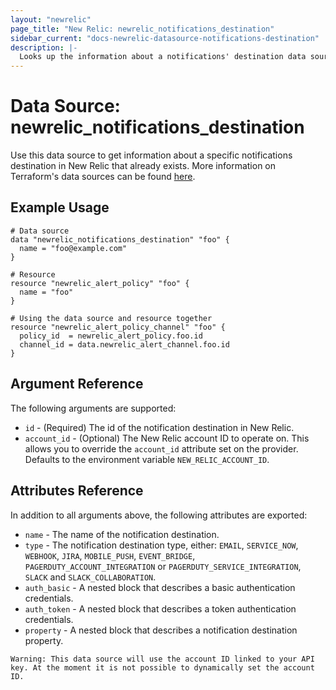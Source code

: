```yaml
---
layout: "newrelic"
page_title: "New Relic: newrelic_notifications_destination"
sidebar_current: "docs-newrelic-datasource-notifications-destination"
description: |-
  Looks up the information about a notifications' destination data source in New Relic.
---
```


# Data Source: newrelic\_notifications\_destination

Use this data source to get information about a specific notifications destination in New Relic that already exists. More information on Terraform's data sources can be found [here](https://www.terraform.io/language/data-sources).

## Example Usage

```hcl
# Data source
data "newrelic_notifications_destination" "foo" {
  name = "foo@example.com"
}

# Resource
resource "newrelic_alert_policy" "foo" {
  name = "foo"
}

# Using the data source and resource together
resource "newrelic_alert_policy_channel" "foo" {
  policy_id  = newrelic_alert_policy.foo.id
  channel_id = data.newrelic_alert_channel.foo.id
}
```

## Argument Reference

The following arguments are supported:

* `id` - (Required) The id of the notification destination in New Relic.
* `account_id` - (Optional) The New Relic account ID to operate on.  This allows you to override the `account_id` attribute set on the provider. Defaults to the environment variable `NEW_RELIC_ACCOUNT_ID`.

## Attributes Reference

In addition to all arguments above, the following attributes are exported:

* `name` - The name of the notification destination.
* `type` - The notification destination type, either: `EMAIL`, `SERVICE_NOW`, `WEBHOOK`, `JIRA`, `MOBILE_PUSH`, `EVENT_BRIDGE`, `PAGERDUTY_ACCOUNT_INTEGRATION` or `PAGERDUTY_SERVICE_INTEGRATION`, `SLACK` and `SLACK_COLLABORATION`.
* `auth_basic` - A nested block that describes a basic authentication credentials.
* `auth_token` - A nested block that describes a token authentication credentials.
* `property` - A nested block that describes a notification destination property.


```
Warning: This data source will use the account ID linked to your API key. At the moment it is not possible to dynamically set the account ID.
```
